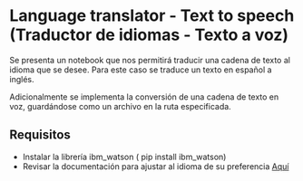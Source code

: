 # Language translator - Text to speech (Traductor de idiomas - Texto a voz)

Se presenta un notebook que nos permitirá traducir una cadena de texto al idioma que se desee. Para este caso se traduce un texto en español a inglés.

Adicionalmente se implementa la conversión de una cadena de texto en voz, guardándose como un archivo en la ruta especificada.

## Requisitos

- Instalar la librería ibm_watson ( pip install ibm_watson)
- Revisar la documentación para ajustar al idioma de su preferencia [Aquí](https://cloud.ibm.com/docs/text-to-speech?topic=text-to-speech-voices)
